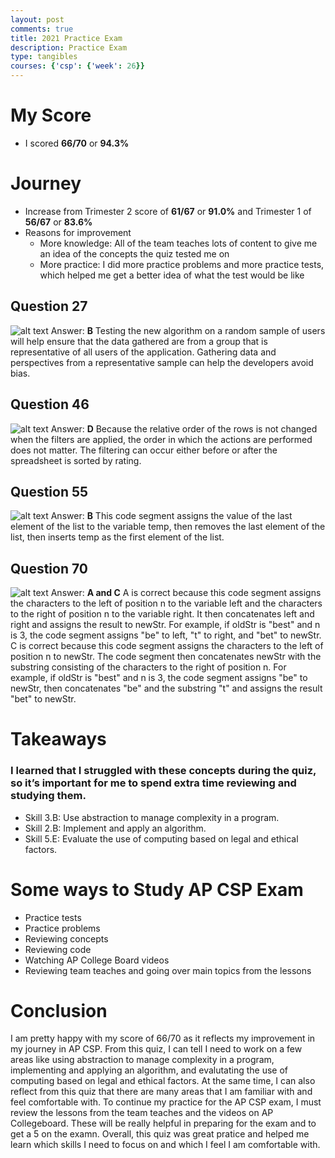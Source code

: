```yaml
---
layout: post
comments: true
title: 2021 Practice Exam
description: Practice Exam
type: tangibles
courses: {'csp': {'week': 26}}
---
```


# My Score
- I scored **66/70** or **94.3%**

# Journey
- Increase from Trimester 2 score of **61/67** or **91.0%** and Trimester 1 of **56/67** or **83.6%**
- Reasons for improvement
    - More knowledge: All of the team teaches lots of content to give me an idea of the concepts the quiz tested me on
    - More practice: I did more practice problems and more practice tests, which helped me get a better idea of what the test would be like

## Question 27
![alt text](</student/images/Screenshot 2024-03-13 at 8.18.08 PM.png>)
Answer: **B** Testing the new algorithm on a random sample of users will help ensure that the data gathered are from a group that is representative of all users of the application. Gathering data and perspectives from a representative sample can help the developers avoid bias.

## Question 46
![alt text](</student/images/Screenshot 2024-03-13 at 8.19.38 PM.png>)
Answer: **D** Because the relative order of the rows is not changed when the filters are applied, the order in which the actions are performed does not matter. The filtering can occur either before or after the spreadsheet is sorted by rating.

## Question 55
![alt text](</student/images/Screenshot 2024-03-13 at 8.20.44 PM.png>)
Answer: **B** This code segment assigns the value of the last element of the list to the variable temp, then removes the last element of the list, then inserts temp as the first element of the list.

## Question 70
![alt text](</student/images/Screenshot 2024-03-13 at 8.21.39 PM.png>)
Answer: **A and C** A is correct because this code segment assigns the characters to the left of position n to the variable left and the characters to the right of position n to the variable right. It then concatenates left and right and assigns the result to newStr. For example, if oldStr is "best" and n is 3, the code segment assigns "be" to left, "t" to right, and "bet" to newStr. C is correct because this code segment assigns the characters to the left of position n to newStr. The code segment then concatenates newStr with the substring consisting of the characters to the right of position n. For example, if oldStr is "best" and n is 3, the code segment assigns "be" to newStr, then concatenates "be" and the substring "t" and assigns the result "bet" to newStr.

# Takeaways
### I learned that I struggled with these concepts during the quiz, so it’s important for me to spend extra time reviewing and studying them.
- Skill 3.B: Use abstraction to manage complexity in a program.
- Skill 2.B: Implement and apply an algorithm.
- Skill 5.E: Evaluate the use of computing based on legal and ethical factors.

# Some ways to Study AP CSP Exam
- Practice tests
- Practice problems
- Reviewing concepts
- Reviewing code
- Watching AP College Board videos
- Reviewing team teaches and going over main topics from the lessons

# Conclusion
I am pretty happy with my score of 66/70 as it reflects my improvement in my journey in AP CSP. From this quiz, I can tell I need to work on a few areas like using abstraction to manage complexity in a program, implementing and applying an algorithm, and evalutating the use of computing based on legal and ethical factors. At the same time, I can also reflect from this quiz that there are many areas that I am familiar with and feel comfortable with. To continue my practice for the AP CSP exam, I must review the lessons from the team teaches and the videos on AP Collegeboard. These will be really helpful in preparing for the exam and to get a 5 on the examn. Overall, this quiz was great pratice and helped me learn which skills I need to focus on and which I feel I am comfortable with. 
